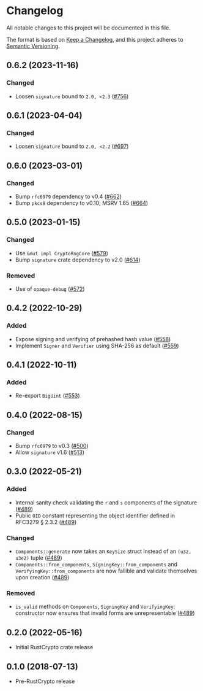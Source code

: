 # Changelog
All notable changes to this project will be documented in this file.

The format is based on [Keep a Changelog](https://keepachangelog.com/en/1.0.0/),
and this project adheres to [Semantic Versioning](https://semver.org/spec/v2.0.0.html).

## 0.6.2 (2023-11-16)
### Changed
- Loosen `signature` bound to `2.0, <2.3` ([#756])

[#756]: https://github.com/RustCrypto/signatures/pull/756

## 0.6.1 (2023-04-04)
### Changed
- Loosen `signature` bound to `2.0, <2.2` ([#697])

[#697]: https://github.com/RustCrypto/signatures/pull/697

## 0.6.0 (2023-03-01)
### Changed
- Bump `rfc6979` dependency to v0.4 ([#662])
- Bump `pkcs8` dependency to v0.10; MSRV 1.65 ([#664])

[#662]: https://github.com/RustCrypto/signatures/pull/662
[#664]: https://github.com/RustCrypto/signatures/pull/664

## 0.5.0 (2023-01-15)
### Changed
- Use `&mut impl CryptoRngCore` ([#579])
- Bump `signature` crate dependency to v2.0 ([#614])

### Removed
- Use of `opaque-debug` ([#572])

[#572]: https://github.com/RustCrypto/signatures/pull/572
[#579]: https://github.com/RustCrypto/signatures/pull/579
[#614]: https://github.com/RustCrypto/signatures/pull/614

## 0.4.2 (2022-10-29)
### Added
- Expose signing and verifying of prehashed hash value ([#558])
- Implement `Signer` and `Verifier` using SHA-256 as default ([#559])

[#558]: https://github.com/RustCrypto/signatures/pull/558
[#559]: https://github.com/RustCrypto/signatures/pull/559

## 0.4.1 (2022-10-11)
### Added
- Re-export `BigUint` ([#553])

[#553]: https://github.com/RustCrypto/signatures/pull/553

## 0.4.0 (2022-08-15)
### Changed
- Bump `rfc6979` to v0.3 ([#500])
- Allow `signature` v1.6 ([#513])

[#500]: https://github.com/RustCrypto/signatures/pull/500
[#513]: https://github.com/RustCrypto/signatures/pull/513

## 0.3.0 (2022-05-21)
### Added
- Internal sanity check validating the `r` and `s` components of the signature ([#489])
- Public `OID` constant representing the object identifier defined in RFC3279 § 2.3.2 ([#489]) 

### Changed
- `Components::generate` now takes an `KeySize` struct instead of an `(u32, u3e2)` tuple ([#489])
- `Components::from_components`, `SigningKey::from_components` and `VerifyingKey::from_components`
  are now fallible and validate themselves upon creation ([#489])

### Removed
- `is_valid` methods on `Components`, `SigningKey` and `VerifyingKey`: constructor now ensures that
  invalid forms are unrepresentable ([#489])

[#489]: https://github.com/RustCrypto/signatures/pull/489

## 0.2.0 (2022-05-16)
- Initial RustCrypto crate release

## 0.1.0 (2018-07-13)
- Pre-RustCrypto release
